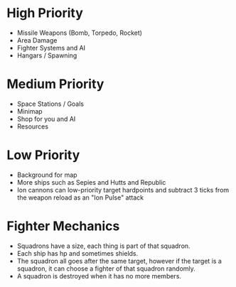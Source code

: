 # High Priority
- Missile Weapons (Bomb, Torpedo, Rocket)
- Area Damage
- Fighter Systems and AI
- Hangars / Spawning

# Medium Priority
- Space Stations / Goals
- Minimap
- Shop for you and AI
- Resources

# Low Priority
- Background for map
- More ships such as Sepies and Hutts and Republic
- Ion cannons can low-priority target hardpoints and subtract 3 ticks from the weapon reload as an "Ion Pulse" attack


# Fighter Mechanics
- Squadrons have a size, each thing is part of that squadron.
- Each ship has hp and sometimes shields.
- The squadron all goes after the same target, however if the target is a squadron, it can choose a fighter of that squadron randomly.
- A squadron is destroyed when it has no more members.
